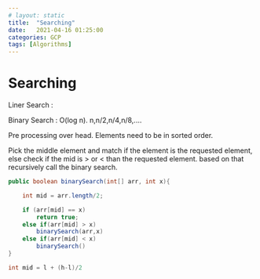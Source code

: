 ```yaml
---
# layout: static
title:  "Searching"
date:   2021-04-16 01:25:00
categories: GCP
tags: [Algorithms]
---
```


# Searching

Liner Search :

Binary Search : O(log n). n,n/2,n/4,n/8,....

Pre processing over head. Elements need to be in sorted order.

Pick the middle element and match if the element is the requested element, else check if the mid is > or < than the requested element. based on that recursively call the binary search.

```java
public boolean binarySearch(int[] arr, int x){

    int mid = arr.length/2;

    if (arr[mid] == x)
        return true;
    else if(arr[mid] > x)
        binarySearch(arr,x)
    else if(arr[mid] < x)
        binarySearch()
}

int mid = l + (h-l)/2
```
